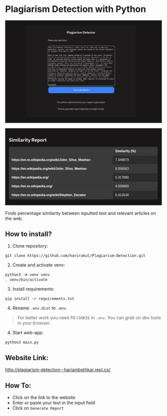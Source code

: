 # Plagiarism Detection with Python

![main page preview](images/main.png)

![similarity page preview](images/similarity.png)

Finds percentage similarity between inputted text and relevant articles on the web.

## How to install?

1. Clone repository:

```
git clone https://github.com/harirakul/Plagiarism-Detection.git
```

2. Create and activate venv:

```
python3 -m venv venv
. venv/bin/activate
```

3. Install requirements:

```
pip install -r requirements.txt
```

4. Rename `.env.dist` to `.env`.

> For better work you need fill `COOKIE` in `.env`. You can grab on dev tools in your browser.

4. Start web-app:

```
python3 main.py
```

## Website Link:
http://plagiarism-detection--hariambethkar.repl.co/

## How To:
- Click on the link to the website
- Enter or paste your text in the input field
- Click on `Generate Report`
